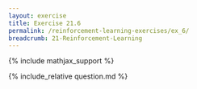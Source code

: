 ```yaml
---
layout: exercise
title: Exercise 21.6
permalink: /reinforcement-learning-exercises/ex_6/
breadcrumb: 21-Reinforcement-Learning
---
```


{% include mathjax_support %}

<div><i class="arrow-up loader" data-chapter="reinforcement-learning-exercises" data-exercise="ex_6" data-rating="0"></i></div>
{% include_relative question.md %}
